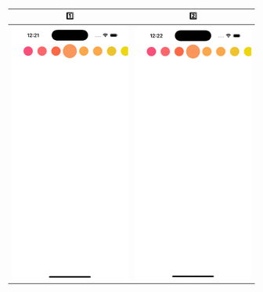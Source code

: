 |  1️⃣  |  2️⃣  | 
| :--: | :--: | 
| <img src="/Screenshots/ZoomedCenteredCell-1.png" width="250px"> | <img src="/Screenshots/ZoomedCenteredCell-2.gif" width="250px"> | 

